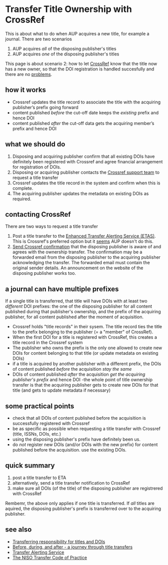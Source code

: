 # Transfer Title Ownership with CrossRef

This is about what to do when AUP acquires a new title, for example a journal. There are two scenarios

1. AUP acquires _all_ of the disposing publisher's titles
2. AUP acquires _one_ of the disposing publisher's titles

This page is about scenario 2: how to let [CrossRef](crossref.md) know that the title now has a new owner, so that the DOI registration is handled succesfully and there are no [problems](doiregistrationproblems.md).

## how it works

- Crossref updates the title record to associate the title with the acquiring publisher’s prefix going forward
- content published _before_ the cut-off date keeps the _existing_ prefix and hence DOI
- content published _after_ the cut-off data gets the acquiring member’s prefix and hence DOI

## what we should do

1. Disposing and acquiring publisher confirm that all existing DOIs have definitely been registered with Crossref and agree financial arrangement for registration of DOIs.
2. Disposing or acquiring publisher contacts the [Crossref support team](https://www.crossref.org/contact/) to request a title transfer
3. Crossref updates the title record in the system and confirm when this is complete.
4. The acquiring publisher updates the metadata on existing DOIs as required.

## contacting CrossRef
There are two ways to request a title transfer

1. Post a title transfer to the [Enhanced Transfer Alerting Service (ETAS)](https://journaltransfer.issn.org/). This is Crossref's preferred option but it [seems](https://journaltransfer.issn.org/api?query=rpcn:aup) AUP doesn't do this.
2. [Send Crossref confirmation](mailto:member@crossref.org) that the disposing publisher is aware of and agrees with the ownership transfer. The confirmation may be a forwarded email from the disposing publisher to the acquiring publisher acknowledging the transfer. The forwarded email must contain the original sender details. An announcement on the website of the disposing publisher works too.

## a journal can have multiple prefixes
If a single title is transferred, that title will have DOIs with at least two _different_ DOI prefixes: the one of the disposing publisher for all content published during that publisher's ownership, and the prefix of the acquiring publisher, for all content published after the moment of acquisition.

- Crossref holds "title records" in their sysem. The title record ties the title to the prefix belonging to the publisher (= a "member" of CrossRef).
- When the first DOI for a title is registered with CrossRef, this creates a title record in the Crossref system
- The publisher who owns the prefix is the only one allowed to create new DOIs for content belonging to that title (or update metadata on existing DOIs)
- if a title is acquired by another publisher with a different prefix, the DOIs of content published _before_ the acquisition _stay the same_
- DOIs of content published _after_ the acquisition _get the acquiring publisher's prefix_ and hence DOI
-the whole point of title ownership transfer is that the acquiring publisher gets to create new DOIs for that title (and gets to update metadata if necessary)

## some practical points
- check that all DOIs of content published before the acquisition is successfully registered with Crossref
- be as specific as possible when requesting a title transfer with Crossref (title, ISSNs, DOIs, etc.)
- using the disposing publisher's prefix have definitely been  us. 
- do _not_ register new DOIs (and/or DOIs with the new prefix) for content published before the acquisition. use the existing DOIs.


## quick summary
1. post a title transfer to ETA
2. alternatively, send a title transfer notification to CrossRef
3. make sure all DOIs (of the title) of the disposing publisher are registrered with CrossRef

Rembemr, the above only applies if one title is transferred. If _all_ titles are aquired, the disposing publisher's prefix is transferred over to the acquiring publisher.

## see also

- [Transferring responsibility for titles and DOIs](https://www.crossref.org/documentation/register-maintain-records/creating-and-managing-dois/transferring-responsibility-for-dois/)
- [Before, during, and after - a journey through title transfers](https://www.crossref.org/blog/before-during-and-after-a-journey-through-title-transfers/)
- [Transfer Alerting Service](https://journaltransfer.issn.org/)
- [The NISO Transfer Code of Practice](https://www.niso.org/standards-committees/transfer)



